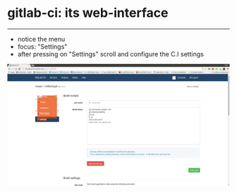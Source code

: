 # gitlab-ci: its web-interface
---
- notice the menu
- focus: "Settings"
- after pressing on "Settings" scroll and configure the C.I settings

![menu](../png/menu.png)
